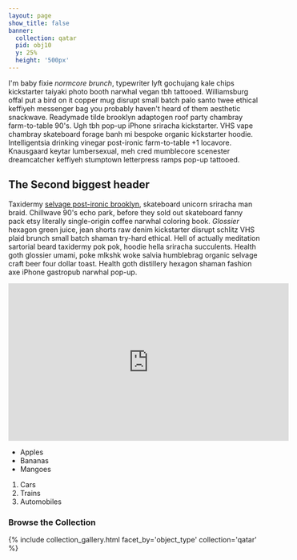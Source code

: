 ```yaml
---
layout: page
show_title: false
banner:
  collection: qatar
  pid: obj10
  y: 25%
  height: '500px'
---
```


I'm baby fixie *normcore brunch*, typewriter lyft gochujang kale chips kickstarter taiyaki photo booth narwhal vegan tbh tattooed. Williamsburg offal put a bird on it copper mug disrupt small batch palo santo twee ethical keffiyeh messenger bag you probably haven't heard of them aesthetic snackwave. Readymade tilde brooklyn adaptogen roof party chambray farm-to-table 90's. Ugh tbh pop-up iPhone sriracha kickstarter. VHS vape chambray skateboard forage banh mi bespoke organic kickstarter hoodie. Intelligentsia drinking vinegar post-ironic farm-to-table +1 locavore. Knausgaard keytar lumbersexual, meh cred mumblecore scenester dreamcatcher keffiyeh stumptown letterpress ramps pop-up tattooed.

## The Second biggest header

Taxidermy [selvage post-ironic brooklyn](https://hipsum.co/?paras=5&type=hipster-centric&start-with-lorem=1), skateboard unicorn sriracha man braid. Chillwave 90's echo park, before they sold out skateboard fanny pack etsy literally single-origin coffee narwhal coloring book. <em>Glossier</em> hexagon green juice, jean shorts raw denim kickstarter disrupt schlitz VHS plaid brunch small batch shaman try-hard ethical. Hell of actually meditation sartorial beard taxidermy pok pok, hoodie hella sriracha succulents. Health goth glossier umami, poke mlkshk woke salvia humblebrag organic selvage craft beer four dollar toast. Health goth distillery hexagon shaman fashion axe iPhone gastropub narwhal pop-up.



<iframe width="560" height="315" src="https://www.youtube.com/embed/dVykWl3wDjI" title="YouTube video player" frameborder="0" allow="accelerometer; autoplay; clipboard-write; encrypted-media; gyroscope; picture-in-picture" allowfullscreen></iframe>

- Apples
- Bananas
- Mangoes

1. Cars
2. Trains
3. Automobiles

### Browse the Collection

{% include collection_gallery.html facet_by='object_type' collection='qatar' %}
